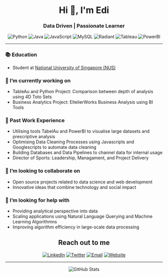 <h1 align="center">Hi 👋, I'm Edi</h1>
<h3 align="center">Data Driven | Passionate Learner</h3>

<p align="center">
  <img src="https://img.shields.io/badge/Python-3776AB?style=for-the-badge&logo=python&logoColor=white" alt="Python">
  <img src="https://img.shields.io/badge/Java-007396?style=for-the-badge&logo=java&logoColor=white" alt="Java">
  <img src="https://img.shields.io/badge/JavaScript-F7DF1E?style=for-the-badge&logo=javascript&logoColor=black" alt="JavaScript">
  <img src="https://img.shields.io/badge/MySQL-4479A1?style=for-the-badge&logo=mysql&logoColor=white" alt="MySQL">
  <img src="https://img.shields.io/badge/Radiant-4B0082?style=for-the-badge&logo=radio&logoColor=white" alt="Radiant">
  <img src="https://img.shields.io/badge/Tableau-E97627?style=for-the-badge&logo=tableau&logoColor=white" alt="Tableau">
  <img src="https://img.shields.io/badge/PowerBI-F2C811?style=for-the-badge&logo=power-bi&logoColor=black" alt="PowerBI">
</p>

---

### 📚 Education
- Student at [National University of Singapore (NUS)](https://www.nus.edu.sg/)

### 🔭 I’m currently working on
- TableAu and Python Project: Comparison between depth of analysis using 4D Toto Sets
- Business Analytics Project: EltelierWorks Business Analysis using BI Tools

### 🌱 Past Work Experience
- Utilising tools TabelAu and PowerBI to visualise large datasets and prescriptive analysis
- Optimising Data Cleaning Processes using Javascripts and Googlescripts to automate data cleaning
- Building Databases and Data Pipelines to channel data for internal usage 
- Director of Sports: Leadership, Managament, and Project Delivery

### 👯 I’m looking to collaborate on
- Open source projects related to data science and web development
- Innovative ideas that combine technology and social impact

### 🤔 I’m looking for help with
- Providing analytical perspective into data
- Scaling applications using Natural Language Querying and Machine Learning Algorithmns
- Improving algorithm efficiency in large-scale data processing

<h2 align="center">Reach out to me</h2>

<p align="center">
  <a href="https://www.linkedin.com/in/yushanedi/" target="_blank"><img src="https://img.shields.io/badge/-LinkedIn-blue?style=for-the-badge&logo=Linkedin&logoColor=white" alt="LinkedIn"></a>
  <a href="https://twitter.com/yushanedi" target="_blank"><img src="https://img.shields.io/badge/-Twitter-blue?style=for-the-badge&logo=Twitter&logoColor=white" alt="Twitter"></a>
  <a href="mailto:yushanedi@example.com"><img src="https://img.shields.io/badge/-Email-c14438?style=for-the-badge&logo=Gmail&logoColor=white" alt="Email"></a>
  <a href="https://yourpersonalwebsite.com" target="_blank"><img src="https://img.shields.io/badge/-Website-000000?style=for-the-badge&logo=About.me&logoColor=white" alt="Website"></a>
</p>

---

<p align="center">
  <img src="https://github-readme-stats.vercel.app/api?username=yushanedi&show_icons=true&theme=radical" alt="GitHub Stats">
</p>
